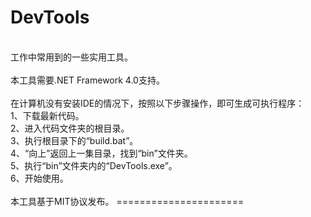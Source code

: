 DevTools
========
</br>
工作中常用到的一些实用工具。</br>
</br>
本工具需要.NET Framework 4.0支持。</br>
</br>
在计算机没有安装IDE的情况下，按照以下步骤操作，即可生成可执行程序：</br>
1、下载最新代码。</br>
2、进入代码文件夹的根目录。</br>
3、执行根目录下的“build.bat”。</br>
4、“向上”返回上一集目录，找到“bin”文件夹。</br>
5、执行“bin”文件夹内的“DevTools.exe”。</br>
6、开始使用。</br>
</br>
本工具基于MIT协议发布。
======================
